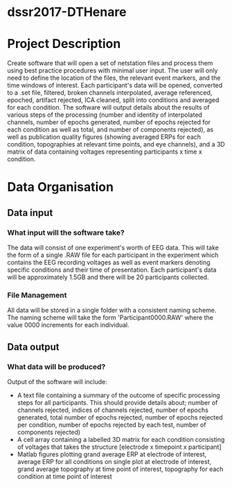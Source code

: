 # dssr2017-DTHenare

# Project Description

Create software that will open a set of netstation files and process them using best practice procedures with minimal user input. The user will only need to define the location of the files, the relevant event markers, and the time windows of interest. Each participant's data will be opened, converted to a .set file, filtered, broken channels interpolated, average referenced, epoched, artifact rejected, ICA cleaned, split into conditions and averaged for each condition. The software will output details about the results of various steps of the processing (number and identity of interpolated channels, number of epochs generated, number of epochs rejected for each condition as well as total, and number of components rejected), as well as publication quality figures (showing averaged ERPs for each condition, topographies at relevant time points, and eye channels), and a 3D matrix of data containing voltages representing participants x time x condition.

# Data Organisation

## Data input
### What input will the software take?
The data will consist of one experiment's worth of EEG data. This will take the form of a single .RAW file for each participant in the experiment which contains the EEG recording voltages as well as event markers denoting specific conditions and their time of presentation. Each participant's data will be approximately 1.5GB and there will be 20 participants collected.

### File Management
All data will be stored in a single folder with a consistent naming scheme. The naming scheme will take the form 'Participant0000.RAW' where the value 0000 increments for each individual.

## Data output
### What data will be produced?
Output of the software will include:
- A text file containing a summary of the outcome of specific processing steps for all participants. This should provide details about; number of channels rejected, indices of channels rejected, number of epochs generated, total number of epochs rejected, number of epochs rejected per condition, number of epochs rejected by each test, number of components rejected)
- A cell array containing a labelled 3D matrix for each condition consisting of voltages that takes the structure [electrode x timepoint x participant]
- Matlab figures plotting grand average ERP at electrode of interest, average ERP for all conditions on single plot at electrode of interest, grand average topography at time point of interest, topography for each condition at time point of interest
